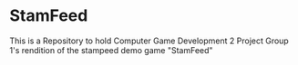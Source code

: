 # StamFeed
This is a Repository to hold Computer Game Development 2 Project Group 1's rendition of the stampeed demo game "StamFeed"
